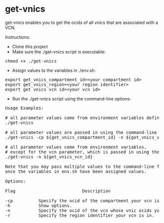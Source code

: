 # get-vnics

get-vnics enables you to get the ocids of all vnics
that are associated with a VCN.

Instructions:
- Clone this project
- Make sure the ./get-vnics script is executable:
<pre>
chmod +x ./get-vnics
</pre>
- Assign values to the variables in ./env.sh:
<pre>
export get_vnics_compartment_id=&ltyour compartment id&gt
export get_vnics_region=&ltyour region identifier&gt
export get_vnics_vcn_id=&ltyour vcn id&gt
</pre>
- Run the ./get-vnics script using the command-line options:
<pre>
Usage Examples:

# all parameter values come from environment variables defined in ./env.sh
./get-vnics

# all parameter values are passed in using the command-line flags.
./get-vnics -cp ${get_vnics_compartment_id} -n ${get_vnics_vcn_id} -r ${get_vnics_region}

# all parameter values come from environment variables,
# except for the vcn parameter, which is passed in using the command-line flags.
./get-vnics -n ${get_vnics_vcn_id}

Note that you may pass multiple values to the command-line flags
once the variables in env.sh have been assigned values.

Options:

Flag                          Description

-cp          Specify the ocid of the compartment your vcn is in.
-h           Show options.
-n           Specify the ocid of the vcn whose vnic ocids you are searching for.
-r           Specify the region identifier your vcn is in.
</pre>
